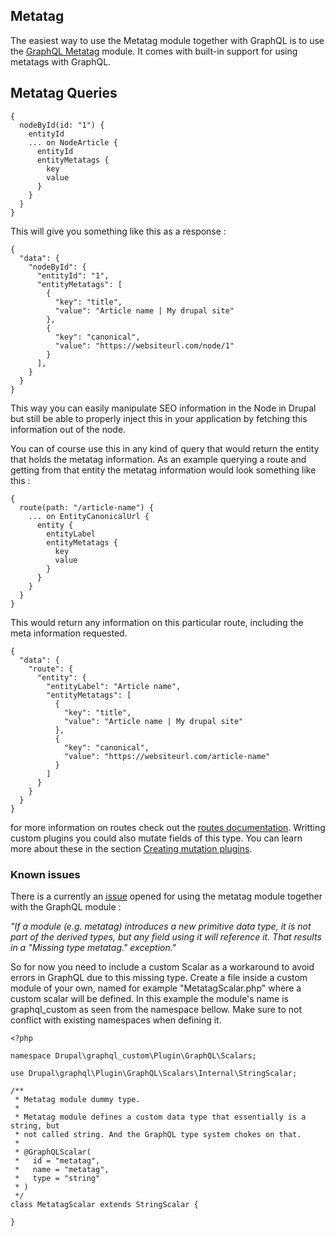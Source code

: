 ## Metatag

The easiest way to use the Metatag module together with GraphQL is to use the [GraphQL Metatag](https://www.drupal.org/project/graphql_metatag) module. It comes with built-in support for using metatags with GraphQL.

## Metatag Queries

```
{
  nodeById(id: "1") {
    entityId
    ... on NodeArticle {
      entityId
      entityMetatags {
        key
        value
      }
    }
  }
}
```

This will give you something like this as a response : 

```
{
  "data": {
    "nodeById": {
      "entityId": "1",
      "entityMetatags": [
        {
          "key": "title",
          "value": "Article name | My drupal site"
        },
        {
          "key": "canonical",
          "value": "https://websiteurl.com/node/1"
        }
      ],
    }
  }
}
```

This way you can easily manipulate SEO information in the Node in Drupal but still be able to properly inject this in your application by fetching this information out of the node.

You can of course use this in any kind of query that would return the entity that holds the metatag information. As an example querying a route and getting from that entity the metatag information would look something like this : 

``` 
{
  route(path: "/article-name") {
    ... on EntityCanonicalUrl {
      entity {
        entityLabel
        entityMetatags {
          key
          value
        }
      }
    }
  }
}

```

This would return any information on this particular route, including the meta information requested. 

```
{
  "data": {
    "route": {
      "entity": {
        "entityLabel": "Article name",
        "entityMetatags": [
          {
            "key": "title",
            "value": "Article name | My drupal site"
          },
          {
            "key": "canonical",
            "value": "https://websiteurl.com/article-name"
          }
        ]
      }
    }
  }
}
```

for more information on routes check out the [routes documentation](queries/routes.md). Writting custom plugins you could also mutate fields of this type. You can learn more about these in the section [Creating mutation plugins](mutations/creating-mutation-plugins.md).

### Known issues

There is a currently an [issue](https://github.com/drupal-graphql/graphql/issues/609) opened for using the metatag module together with the GraphQL module : 

*"If a module (e.g. metatag) introduces a new primitive data type, it is not part of the derived types, but any field using it will reference it. That results in a "Missing type metatag." exception."*

So for now you need to include a custom Scalar as a workaround to avoid errors in GraphQL due to this missing type. Create a file inside a custom module of your own, named for example "MetatagScalar.php" where a custom scalar will be defined. In this example the module's name is graphql_custom as seen from the namespace bellow. Make sure to not conflict with existing namespaces when defining it. 

```
<?php

namespace Drupal\graphql_custom\Plugin\GraphQL\Scalars;

use Drupal\graphql\Plugin\GraphQL\Scalars\Internal\StringScalar;

/**
 * Metatag module dummy type.
 *
 * Metatag module defines a custom data type that essentially is a string, but
 * not called string. And the GraphQL type system chokes on that.
 *
 * @GraphQLScalar(
 *   id = "metatag",
 *   name = "metatag",
 *   type = "string"
 * )
 */
class MetatagScalar extends StringScalar {

}
```
